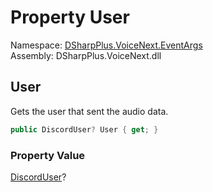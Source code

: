 # Property User

Namespace: [DSharpPlus.VoiceNext.EventArgs](DSharpPlus.VoiceNext.EventArgs.md)  
Assembly: DSharpPlus.VoiceNext.dll

## <a id="DSharpPlus_VoiceNext_EventArgs_VoiceReceiveEventArgs_User"></a>User

Gets the user that sent the audio data.

```csharp
public DiscordUser? User { get; }
```

### Property Value

[DiscordUser](DSharpPlus.Entities.DiscordUser.md)?

